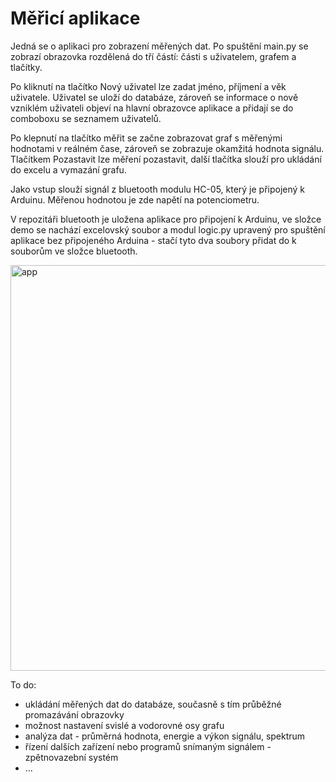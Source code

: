 # Měřicí aplikace

Jedná se o aplikaci pro zobrazení měřených dat. Po spuštění main.py se zobrazí obrazovka rozdělená do tří částí: části s uživatelem, grafem a tlačítky.

Po kliknutí na tlačítko Nový uživatel lze zadat jméno, příjmení a věk uživatele. Uživatel se uloží do databáze, zároveň se informace o nově vzniklém uživateli objeví na hlavní obrazovce aplikace a přidají se do comboboxu se seznamem uživatelů.

Po klepnutí na tlačítko měřit se začne zobrazovat graf s měřenými hodnotami v reálném čase, zároveň se zobrazuje okamžitá hodnota signálu.
Tlačítkem Pozastavit lze měření pozastavit, další tlačítka slouží pro ukládání do excelu a vymazání grafu.

Jako vstup slouží signál z bluetooth modulu HC-05, který je připojený k Arduinu. Měřenou hodnotou je zde napětí na potenciometru.

V repozitáři bluetooth je uložena aplikace pro připojení k Arduinu, ve složce demo se nachází excelovský soubor a modul logic.py upravený pro spuštění aplikace bez připojeného Arduina - stačí tyto dva soubory přidat do k souborům ve složce bluetooth.

<img width="649" alt="app" src="https://github.com/user-attachments/assets/ebb65d57-d49a-48b4-b5fc-fb83f6b3a373" />


To do:
  * ukládání měřených dat do databáze, současně s tím průběžné promazávání obrazovky
  * možnost nastavení svislé a vodorovné osy grafu
  * analýza dat - průměrná hodnota, energie a výkon signálu, spektrum
  * řízení dalších zařízení nebo programů snímaným signálem - zpětnovazební systém
  * ...
